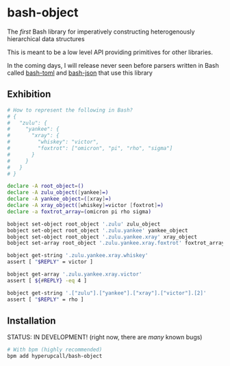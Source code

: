 # bash-object

The _first_ Bash library for imperatively constructing heterogenously hierarchical data structures

This is meant to be a low level API providing primitives for other libraries.

In the coming days, I will release never seen before parsers written in Bash called [bash-toml](https://github.com/hyperupcall/bash-toml) and [bash-json](https://github.com/hyperupcall/bash-json) that use this library

## Exhibition

```sh
# How to represent the following in Bash?
# {
#   "zulu": {
#     "yankee": {
#       "xray": {
#         "whiskey": "victor",
#         "foxtrot": ["omicron", "pi", "rho", "sigma"]
#       }
#     }
#   }
# }

declare -A root_object=()
declare -A zulu_object([yankee]=)
declare -A yankee_object=([xray]=)
declare -A xray_object([whiskey]=victor [foxtrot]=)
declare -a foxtrot_array=(omicron pi rho sigma)

bobject set-object root_object '.zulu' zulu_object
bobject set-object root_object '.zulu.yankee' yankee_object
bobject set-object root_object '.zulu.yankee.xray' xray_object
bobject set-array root_object '.zulu.yankee.xray.foxtrot' foxtrot_array

bobject get-string '.zulu.yankee.xray.whiskey'
assert [ "$REPLY" = victor ]

bobject get-array '.zulu.yankee.xray.victor'
assert [ ${#REPLY} -eq 4 ]

bobject get-string '.["zulu"].["yankee"].["xray"].["victor"].[2]'
assert [ "$REPLY" = rho ]
```

## Installation

STATUS: IN DEVELOPMENT! (right now, there are _many_ known bugs)

```sh
# With bpm (highly recommended)
bpm add hyperupcall/bash-object
```
